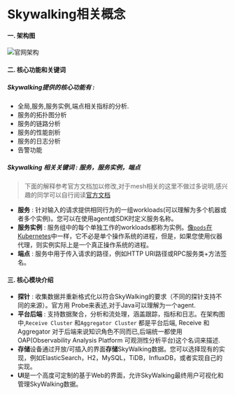# Skywalking相关概念

#### 一. 架构图

![官网架构](https://camo.githubusercontent.com/143779cb51ec9557528e9059d1386d6cbc905fb46c8c20603f2f4dc0fb2b8ab1/68747470733a2f2f736b7977616c6b696e672e6170616368652e6f72672f696d616765732f536b7957616c6b696e675f4172636869746563747572655f32303231303432342e706e673f743d3230323130343234)

#### 二. 核心功能和关键词

##### Skywalking提供的核心功能有 : 
- 全局,服务,服务实例,端点相关指标的分析.
- 服务的拓扑图分析
- 服务的链路分析
- 服务的性能剖析
- 服务的日志分析
- 告警功能

##### Skywalking 相关关键词 : 服务，服务实例，端点

> 下面的解释参考官方文档加以修改,对于mesh相关的这里不做过多说明,感兴趣的同学可以自行阅读[官方文档](http://skywalking.apache.org/docs/main/latest/en/concepts-and-designs/overview/)

- **服务** : 针对输入的请求提供相同行为的一组workloads(可以理解为多个机器或者多个实例)。您可以在使用agent或SDK时定义服务名称。
- **服务实例** : 服务组中的每个单独工作的workloads都称为实例。[像`pods`在Kubernetes](https://www.kubernetes.org.cn/kubernetes-pod)中一样，它不必是单个操作系统的进程，但是，如果您使用仪器代理，则实例实际上是一个真正操作系统的进程。
- **端点** : 服务中用于传入请求的路径，例如HTTP URI路径或RPC服务类+方法签名。

#### 三. 核心模块介绍

- **探针** : 收集数据并重新格式化以符合SkyWalking的要求（不同的探针支持不同的来源）。官方用 Probe来表述,对于Java可以理解为一个agent.
- **平台后端** : 支持数据聚合，分析和流处理，涵盖跟踪，指标和日志。在架构图中,`Receive Cluster` 和`Aggregator Cluster` 都是平台后端, Receive 和 Aggregator 对于后端来说知识角色不同而已,后端统一都使用OAP(Observability Analysis Platform 可观测性分析平台)这个名词来描述.
- **存储**设备通过开放/可插入的界面**存储**SkyWalking数据。您可以选择现有的实现，例如ElasticSearch，H2，MySQL，TiDB，InfluxDB，或者实现自己的实现。
- **UI**是一个高度可定制的基于Web的界面，允许SkyWalking最终用户可视化和管理SkyWalking数据。

